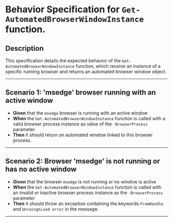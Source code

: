 # Behavior Specification for `Get-AutomatedBrowserWindowInstance` function.

## Description
This specification details the expected behavior of the `Get-AutomatedBrowserWindowInstance` function, which receive an instance of a specific running browser and returns an automated browser window object.

---

## Scenario 1: 'msedge' browser running with an active window
- **Given** that the `msedge` browser is running with an active window
- **When** the `Get-AutomatedBrowserWindowInstance` function is called with a valid browser process instance as value of the `-BrowserProcess` parameter
- **Then** it should return an automated window linked to this browser process.

---

## Scenario 2: Browser 'msedge' is not running or has no active window
- **Given** that the browser `msedge` is not running or no window is active
- **When** the `Get-AutomatedBrowserWindowInstance` function is called with an invalid or inactive browser process instance as the `-BrowserProcess` parameter
- **Then** it should throw an exception containing the keywords `FromHandle` and `Unrecognized error` in the message.

---

